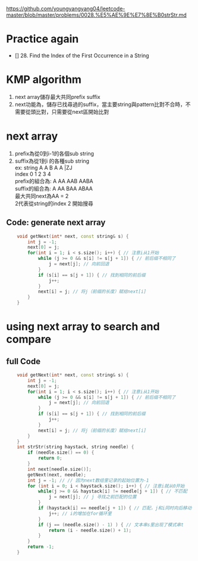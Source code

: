 https://github.com/youngyangyang04/leetcode-master/blob/master/problems/0028.%E5%AE%9E%E7%8E%B0strStr.md
# Practice again
- [] 28. Find the Index of the First Occurrence in a String


# KMP algorithm
1. next array儲存最大共同prefix suffix
2. next功能為，儲存已找尋過的suffix，當主要string與pattern比對不合時，不需要從頭比對，只需要從next區開始比對




# next array
1.	prefix為從0到i-1的各個sub string
2.  suffix為從1到i  的各種sub string<br>
ex:
string A A B A A |ZJ<br>
index  0 1 2 3 4<br>
prefix的組合為: A AA AAB AABA<br>
suffix的組合為: A AA BAA ABAA<br>
最大共同next為AA = 2<br>
2代表從string的index 2 開始搜尋

## Code: generate next array 
```cpp
    void getNext(int* next, const string& s) {
        int j = -1;
        next[0] = j;
        for(int i = 1; i < s.size(); i++) { // 注意i从1开始
            while (j >= 0 && s[i] != s[j + 1]) { // 前后缀不相同了
                j = next[j]; // 向前回退
            }
            if (s[i] == s[j + 1]) { // 找到相同的前后缀
                j++;
            }
            next[i] = j; // 将j（前缀的长度）赋给next[i]
        }
    }
```

# using next array to search and compare

## full Code

```cpp
	void getNext(int* next, const string& s) {
        int j = -1;
        next[0] = j;
        for(int i = 1; i < s.size(); i++) { // 注意i从1开始
            while (j >= 0 && s[i] != s[j + 1]) { // 前后缀不相同了
                j = next[j]; // 向前回退
            }
            if (s[i] == s[j + 1]) { // 找到相同的前后缀
                j++;
            }
            next[i] = j; // 将j（前缀的长度）赋给next[i]
        }
    }
	int strStr(string haystack, string needle) {
        if (needle.size() == 0) {
            return 0;
        }
        int next[needle.size()];
        getNext(next, needle);
        int j = -1; // // 因为next数组里记录的起始位置为-1
        for (int i = 0; i < haystack.size(); i++) { // 注意i就从0开始
            while(j >= 0 && haystack[i] != needle[j + 1]) { // 不匹配
                j = next[j]; // j 寻找之前匹配的位置
            }
            if (haystack[i] == needle[j + 1]) { // 匹配，j和i同时向后移动
                j++; // i的增加在for循环里
            }
            if (j == (needle.size() - 1) ) { // 文本串s里出现了模式串t
                return (i - needle.size() + 1);
            }
        }
        return -1;
    }
```



